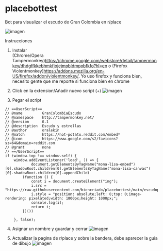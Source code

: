 # placebottest
Bot para visualizar el escudo de Gran Colombia en r/place

![imagen](https://user-images.githubusercontent.com/102851218/161374349-053f10f1-a58f-4a84-b5b2-cc6c14e95b13.png)


Instrucciones 

1. Instalar  
(Chrome/Opera Tampermonkey)https://chrome.google.com/webstore/detail/tampermonkey/dhdgffkkebhmkfjojejmpbldmpobfkfo?hl=en 
o (Firefox Violentmonkey)https://addons.mozilla.org/en-US/firefox/addon/violentmonkey/.
Yo uso firefox y funciona bien, necesito gente que me reporte si funciona bien en chrome


2. Click en la extension/Añadir nuevo script (+) ![imagen](https://user-images.githubusercontent.com/102851218/161374456-6f84ae29-0994-4aef-a63d-63ea55eee323.png)

3. Pegar el script 

```
// ==UserScript==
// @name         GranColombiaEscudo
// @namespace    http://tampermonkey.net/
// @version      0.1
// @description  Escudo y estrellas
// @author       oralekin
// @match        https://hot-potato.reddit.com/embed*
// @icon         https://www.google.com/s2/favicons?sz=64&domain=reddit.com
// @grant        none
// ==/UserScript==
if (window.top !== window.self) {
    window.addEventListener('load', () => {
            document.getElementsByTagName("mona-lisa-embed")[0].shadowRoot.children[0].getElementsByTagName("mona-lisa-canvas")[0].shadowRoot.children[0].appendChild(
        (function () {
            const i = document.createElement("img");
            i.src = "https://raw.githubusercontent.com/biencriado/placebottest/main/escudoplacetemplate.png";
            i.style = "position: absolute;left: 0;top: 0;image-rendering: pixelated;width: 1000px;height: 1000px;";
            console.log(i);
            return i;
        })())

    }, false);
```

4. Asignar un nombre y guardar y cerrar ![imagen](https://user-images.githubusercontent.com/102851218/161374574-2f837d5c-43f9-4401-8ec3-9111d2f0c8fb.png)

5. Actualizar la pagina de r/place y sobre la bandera, debe aparecer la guia de dibujo ![imagen](https://user-images.githubusercontent.com/102851218/161374623-bd77d3ee-d92d-4c19-a4d8-9e4ca43ee599.png)
